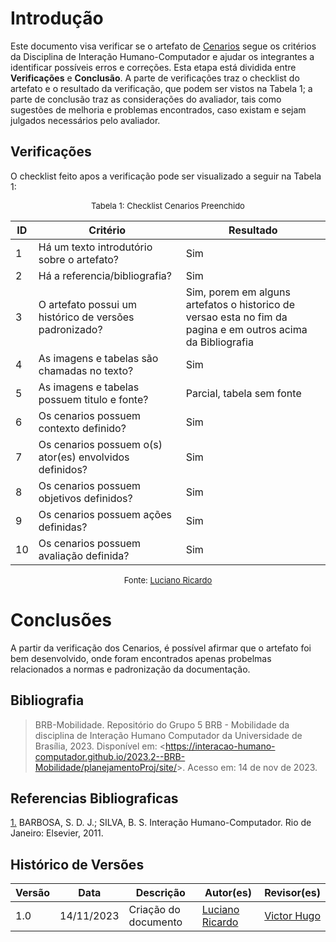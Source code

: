 # Introdução 

Este documento visa verificar se o artefato de  [Cenarios](https://interacao-humano-computador.github.io/2023.2--BRB-Mobilidade/analiseRequisitos/cenario/) segue os critérios da Disciplina de Interação Humano-Computador e ajudar os integrantes a identificar possíveis erros e correções. Esta etapa está dividida entre **Verificações** e **Conclusão**. A parte de verificações traz o checklist do artefato e o resultado da verificação, que podem ser vistos na Tabela 1; a parte de conclusão traz as considerações do avaliador, tais como sugestões de melhoria e problemas encontrados, caso existam e sejam julgados necessários pelo avaliador.


## Verificações

O checklist feito apos a verificação pode ser visualizado a seguir na Tabela 1:

<center>
<font size="2"><p style="text-align: center">Tabela 1: Checklist Cenarios Preenchido</p></font>

| ID  | Critério                                                | Resultado                                                                                                    |
| --- | ------------------------------------------------------- | ------------------------------------------------------------------------------------------------------------ |
| 1   | Há um texto introdutório sobre o artefato?              | Sim                                                                                                          |
| 2   | Há a referencia/bibliografia?                           | Sim                                                                                                          |
| 3   | O artefato possui um histórico de versões padronizado?  | Sim, porem em alguns artefatos o historico de versao esta no fim da pagina e em outros acima da Bibliografia |
| 4   | As imagens e tabelas são chamadas no texto?             | Sim                                                                                                          |
| 5   | As imagens e tabelas possuem titulo e fonte?            | Parcial, tabela sem fonte                                                                                    |
| 6   | Os cenarios possuem contexto definido?                  | Sim                                                                                                          |
| 7   | Os cenarios possuem o(s) ator(es) envolvidos definidos? | Sim                                                                                                          |
| 8   | Os cenarios possuem objetivos definidos?                | Sim                                                                                                          |
| 9   | Os cenarios possuem ações definidas?                    | Sim                                                                                                          |
| 10  | Os cenarios possuem avaliação definida?                 | Sim                                                                                                          |

<font size="2"><p style="text-align: center">Fonte: [Luciano Ricardo](https://github.com/l-ricardo)</p></font>
</center>



# Conclusões

A partir da verificação dos Cenarios, é possível afirmar que o artefato foi bem desenvolvido, onde foram encontrados apenas probelmas relacionados a normas e padronização da documentação.



## Bibliografia 

> BRB-Mobilidade. Repositório do Grupo 5 BRB - Mobilidade da disciplina de Interação Humano Computador da Universidade de Brasília, 2023. Disponível em: <<https://interacao-humano-computador.github.io/2023.2--BRB-Mobilidade/planejamentoProj/site/>>. Acesso em: 14 de nov de 2023.



## Referencias Bibliograficas

<a id="FRM3" href="#anchor_1">1.</a> BARBOSA, S. D. J.; SILVA, B. S. Interação Humano-Computador. Rio de Janeiro: Elsevier, 2011.



## Histórico de Versões

| Versão | Data       | Descrição            | Autor(es)                                       | Revisor(es)                                    |
| ------ | ---------- | -------------------- | ----------------------------------------------- | ---------------------------------------------- |
| 1.0    | 14/11/2023 | Criação do documento | [Luciano Ricardo](https://github.com/l-ricardo) | [Victor Hugo](https://github.com/ViictorHugoo) |
